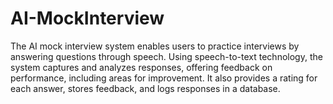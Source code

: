 # AI-MockInterview
The AI mock interview system enables users to practice interviews by answering questions through speech. Using speech-to-text technology, the system captures and analyzes responses, offering feedback on performance, including areas for improvement. It also provides a rating for each answer, stores feedback, and logs responses in a database. 
